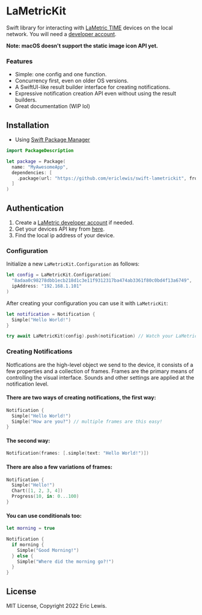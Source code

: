 # LaMetricKit

Swift library for interacting with [LaMetric TIME](https://lametric.com/en-US) devices on the local network. You will need a [developer account](https://developer.lametric.com/).

__Note: macOS doesn't support the static image icon API yet.__

### Features
- Simple: one config and one function.
- Concurrency first, even on older OS versions.
- A SwiftUI-like result builder interface for creating notifications.
- Expressive notification creation API even without using the result builders.
- Great documentation (WIP lol)

## Installation
- Using [Swift Package Manager](https://swift.org/package-manager)
```swift
import PackageDescription

let package = Package(
  name: "MyAwesomeApp",
  dependencies: [
    .package(url: "https://github.com/ericlewis/swift-lametrickit", from: "0.2.0"),
  ]
)
```

## Authentication
1. Create a [LaMetric developer account](https://developer.lametric.com/) if needed.
2. Get your devices API key from [here](https://developer.lametric.com/user/devices).
3. Find the local ip address of your device. 

### Configuration
Initialize a new `LaMetricKit.Configuration` as follows:
```swift
let config = LaMetricKit.Configuration(
  "8adaa0c98278dbb1ecb218d1c3e11f9312317ba474ab3361f80c0bd4f13a6749",
  ipAddress: "192.168.1.101"
)
```

After creating your configuration you can use it with `LaMetricKit`:
```swift
let notification = Notification {
  Simple("Hello World!")
}

try await LaMetricKit(config).push(notification) // Watch your LaMetric!
```

### Creating Notifications
Notfications are the high-level object we send to the device, it consists of a few properties 
and a collection of frames. Frames are the primary means of controlling the visual interface.
Sounds and other settings are applied at the notification level.

#### There are two ways of creating notifications, the first way:
```swift
Notification {
  Simple("Hello World!")
  Simple("How are you?") // multiple frames are this easy!
}
```
#### The second way:
```swift
Notification(frames: [.simple(text: "Hello World!")])
```
#### There are also a few variations of frames:
```swift
Notification {
  Simple("Hello!")
  Chart([1, 2, 3, 4])
  Progress(10, in: 0...100)
}
```
#### You can use conditionals too:
```swift
let morning = true

Notification {
  if morning {
    Simple("Good Morning!")
  } else {
    Simple("Where did the morning go?!")
  }
}
```
## License
MIT License, Copyright 2022 Eric Lewis.
